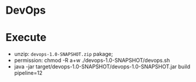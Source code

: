DevOps
====================

# Execute

* unzip: `devops-1.0-SNAPSHOT.zip` pakage;
* permission: chmod -R a+w ./devops-1.0-SNAPSHOT/devops.sh
* java -jar target/devops-1.0-SNAPSHOT/devops-1.0-SNAPSHOT.jar build pipeline=12

